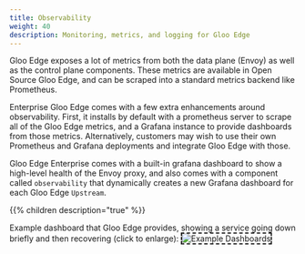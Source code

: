 ```yaml
---
title: Observability
weight: 40
description: Monitoring, metrics, and logging for Gloo Edge
---
```


Gloo Edge exposes a lot of metrics from both the data plane (Envoy) as well as the control plane components. 
These metrics are available in Open Source Gloo Edge, and can be scraped into a standard metrics backend like Prometheus. 

Enterprise Gloo Edge comes with a few extra enhancements around observability. First, it installs by default with a prometheus 
server to scrape all of the Gloo Edge metrics, and a Grafana instance to provide dashboards from those metrics. Alternatively, 
customers may wish to use their own Prometheus and Grafana deployments and integrate Gloo Edge with those. 


Gloo Edge Enterprise comes with a built-in grafana dashboard to show a high-level health of the Envoy proxy, 
and also comes with a component called `observability` that dynamically creates a new Grafana dashboard for each Gloo Edge `Upstream`. 


{{% children description="true" %}}

Example dashboard that Gloo Edge provides, showing a service going down briefly and then recovering (click to enlarge):
<img alt="Example Dashboards" src="./dashboard-example.png" style="border: dashed 2px;" />
